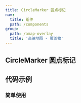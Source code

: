 ```yaml
---
title: CircleMarker 圆点标记
nav:
  title: 组件
  path: /components
group:
  path: /amap-overlay
  title: '高德地图 - 覆盖物'
---
```


## CircleMarker 圆点标记

## 代码示例

### 简单使用

<code src="./demo/demo-01.tsx" />
